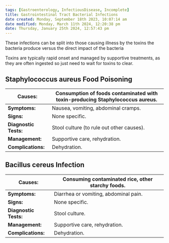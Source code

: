 ```yaml
---
tags: [Gastroenterology, InfectiousDisease, Incomplete]
title: Gastrointestinal Tract Bacterial Infections
date created: Monday, September 18th 2023, 10:07:14 am
date modified: Monday, March 11th 2024, 12:20:38 pm
date: Thursday, January 25th 2024, 12:57:43 pm
---
```


These infections can be split into those causing illness by the toxins the bacteria produce versus the direct impact of the bacteria

Toxins are typically rapid onset and managed by supportive treatments, as they are often ingested so just need to wait for toxins to clear.  

## **Staphylococcus aureus Food Poisoning**

| **Causes:**           | Consumption of foods contaminated with toxin-producing Staphylococcus aureus. |
| --------------------- | ----------------------------------------------------------------------------- |
| **Symptoms:**         | Nausea, vomiting, abdominal cramps.                                           |
| **Signs:**            | None specific.                                                                |
| **Diagnostic Tests:** | Stool culture (to rule out other causes).                                     |
| **Management:**       | Supportive care, rehydration.                                                 |
| **Complications:**    | Dehydration.                                                                  |

## **Bacillus cereus Infection**

| **Causes:**           | Consuming contaminated rice, other starchy foods. |
| --------------------- | ------------------------------------------------- |
| **Symptoms:**         | Diarrhea or vomiting, abdominal pain.             |
| **Signs:**            | None specific.                                    |
| **Diagnostic Tests:** | Stool culture.                                    |
| **Management:**       | Supportive care, rehydration.                     |
| **Complications:**    | Dehydration.                                      |
